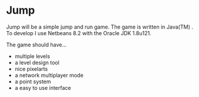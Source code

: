 # Jump

Jump will be a simple jump and run game.
The game is written in Java(TM) .
To develop I use Netbeans 8.2 with the Oracle JDK 1.8u121.

The game should have...
 - multiple levels
 - a level design tool
 - nice pixelarts
 - a network multiplayer mode
 - a point system
 - a easy to use interface
 


